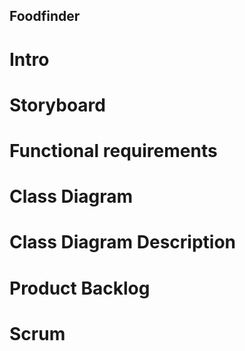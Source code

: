 ## Foodfinder

# Intro

# Storyboard

# Functional requirements

# Class Diagram

# Class Diagram Description

# Product Backlog

# Scrum
